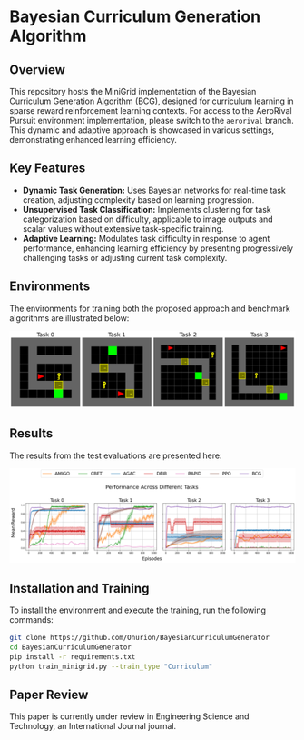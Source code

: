 # Bayesian Curriculum Generation Algorithm

## Overview
This repository hosts the MiniGrid implementation of the Bayesian Curriculum Generation Algorithm (BCG), designed for curriculum learning in sparse reward reinforcement learning contexts. For access to the AeroRival Pursuit environment implementation, please switch to the `aerorival` branch. This dynamic and adaptive approach is showcased in various settings, demonstrating enhanced learning efficiency.

## Key Features
- **Dynamic Task Generation:** Uses Bayesian networks for real-time task creation, adjusting complexity based on learning progression.
- **Unsupervised Task Classification:** Implements clustering for task categorization based on difficulty, applicable to image outputs and scalar values without extensive task-specific training.
- **Adaptive Learning:** Modulates task difficulty in response to agent performance, enhancing learning efficiency by presenting progressively challenging tasks or adjusting current task complexity.

## Environments
The environments for training both the proposed approach and benchmark algorithms are illustrated below:

![Training Environments](figs/Minigrid_all_maps.png)

## Results
The results from the test evaluations are presented here:

![Test Results](figs/Results_minigrid_all_maps.png)

## Installation and Training
To install the environment and execute the training, run the following commands:
```bash
git clone https://github.com/Onurion/BayesianCurriculumGenerator
cd BayesianCurriculumGenerator
pip install -r requirements.txt 
python train_minigrid.py --train_type "Curriculum"
```

## Paper Review

This paper is currently under review in Engineering Science and Technology, an International Journal journal.

